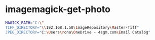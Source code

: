 # imagemagick-get-photo

```bash
MAGICK_PATH="C:\"
TIFF_DIRECTORY="\\192.168.1.50\ImageRepository\Master-Tiff"
JPEG_DIRECTORY="C:\Users\rona\OneDrive - 4sgm.com\Email Catalog"
```